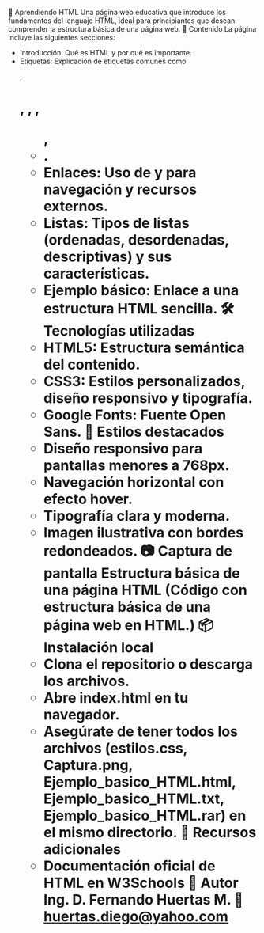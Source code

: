 📘 Aprendiendo HTML
Una página web educativa que introduce los fundamentos del lenguaje HTML, ideal para principiantes que desean comprender la estructura básica de una página web.
🧠 Contenido
La página incluye las siguientes secciones:
- Introducción: Qué es HTML y por qué es importante.
- Etiquetas: Explicación de etiquetas comunes como <p>, <h1>, <a>, <img>, <ul>, <li>.
- Enlaces: Uso de <a> y <link> para navegación y recursos externos.
- Listas: Tipos de listas (ordenadas, desordenadas, descriptivas) y sus características.
- Ejemplo básico: Enlace a una estructura HTML sencilla.
🛠️ Tecnologías utilizadas
- HTML5: Estructura semántica del contenido.
- CSS3: Estilos personalizados, diseño responsivo y tipografía.
- Google Fonts: Fuente Open Sans.
🎨 Estilos destacados
- Diseño responsivo para pantallas menores a 768px.
- Navegación horizontal con efecto hover.
- Tipografía clara y moderna.
- Imagen ilustrativa con bordes redondeados.
📷 Captura de pantalla
Estructura básica de una página HTML (Código con estructura básica de una página web en HTML.)
📦 Instalación local
- Clona el repositorio o descarga los archivos.
- Abre index.html en tu navegador.
- Asegúrate de tener todos los archivos (estilos.css, Captura.png, Ejemplo_basico_HTML.html, Ejemplo_basico_HTML.txt, Ejemplo_basico_HTML.rar) en el mismo directorio. 
📄 Recursos adicionales
- Documentación oficial de HTML en W3Schools
👤 Autor
Ing. D. Fernando Huertas M.
📧 huertas.diego@yahoo.com


